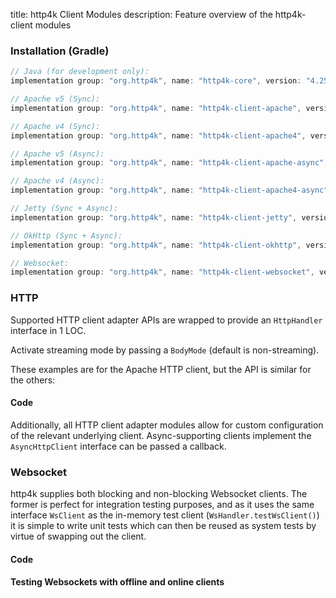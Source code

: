 title: http4k Client Modules
description: Feature overview of the http4k-client modules

### Installation (Gradle)

```groovy
// Java (for development only):
implementation group: "org.http4k", name: "http4k-core", version: "4.25.2.0"

// Apache v5 (Sync): 
implementation group: "org.http4k", name: "http4k-client-apache", version: "4.25.2.0"

// Apache v4 (Sync): 
implementation group: "org.http4k", name: "http4k-client-apache4", version: "4.25.2.0"

// Apache v5 (Async): 
implementation group: "org.http4k", name: "http4k-client-apache-async", version: "4.25.2.0"

// Apache v4 (Async): 
implementation group: "org.http4k", name: "http4k-client-apache4-async", version: "4.25.2.0"

// Jetty (Sync + Async): 
implementation group: "org.http4k", name: "http4k-client-jetty", version: "4.25.2.0"

// OkHttp (Sync + Async): 
implementation group: "org.http4k", name: "http4k-client-okhttp", version: "4.25.2.0"

// Websocket: 
implementation group: "org.http4k", name: "http4k-client-websocket", version: "4.25.2.0"
```

### HTTP
Supported HTTP client adapter APIs are wrapped to provide an `HttpHandler` interface in 1 LOC.

Activate streaming mode by passing a `BodyMode` (default is non-streaming).

These examples are for the Apache HTTP client, but the API is similar for the others:

#### Code [<img class="octocat"/>](https://github.com/http4k/http4k/blob/master/src/docs/guide/reference/clients/example_http.kt)

<script src="https://gist-it.appspot.com/https://github.com/http4k/http4k/blob/master/src/docs/guide/reference/clients/example_http.kt"></script>

Additionally, all HTTP client adapter modules allow for custom configuration of the relevant underlying client. Async-supporting clients implement the `AsyncHttpClient` interface can be passed a callback.

### Websocket
http4k supplies both blocking and non-blocking Websocket clients. The former is perfect for integration testing purposes, and as it uses the same interface `WsClient` as the in-memory test client (`WsHandler.testWsClient()`) it is simple to write unit tests which can then be reused as system tests by virtue of swapping out the client.

#### Code [<img class="octocat"/>](https://github.com/http4k/http4k/blob/master/src/docs/guide/reference/clients/example_websocket.kt)

<script src="https://gist-it.appspot.com/https://github.com/http4k/http4k/blob/master/src/docs/guide/reference/clients/example_websocket.kt"></script>

#### Testing Websockets with offline and online clients [<img class="octocat"/>](https://github.com/http4k/http4k/blob/master/src/docs/guide/reference/clients/TestingWebsockets.kt)

<script src="https://gist-it.appspot.com/https://github.com/http4k/http4k/blob/master/src/docs/guide/reference/clients/TestingWebsockets.kt"></script>
